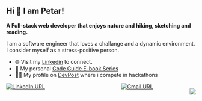 ## Hi 👋 I am Petar!

**A Full-stack web developer that enjoys nature and hiking, sketching and reading.** 

I am a software engineer that loves a challange and a dynamic environment. I consider myself as a stress-positive person.

- 🌐 Visit my [Linkedin](https://rs.linkedin.com/in/petar-randjelovic-3518511b4) to connect.
- 📖 My personal [Code Guide E-book Series](https://www.amazon.com/dp/B0BT5VHMJ7?binding=kindle_edition&ref_=ast_author_bsi)
- 👨‍💻 My profile on [DevPost](https://devpost.com/PetarRan) where i compete in hackathons

<div style="display: flex; justify-content: space-between;">
  <a href="https://rs.linkedin.com/in/petar-randjelovic-3518511b4" target="_blank">
    <img src="https://img.shields.io/static/v1?color=blue&label=linkedin&logo=linkedin&logoColor=white&style=for-the-badge&message=Connect" alt="LinkedIn URL" />
  </a>
  &nbsp;&nbsp;
  <a href="mailto:randelovic.petar@gmail.com">
    <img src="https://img.shields.io/badge/Gmail-D14836?style=for-the-badge&logo=gmail&logoColor=white" alt="Gmail URL" />
  </a>
  <p align="right" width="100%">
    <img src="https://gpvc.arturio.dev/PetarRan" />
  </p>
</div>

